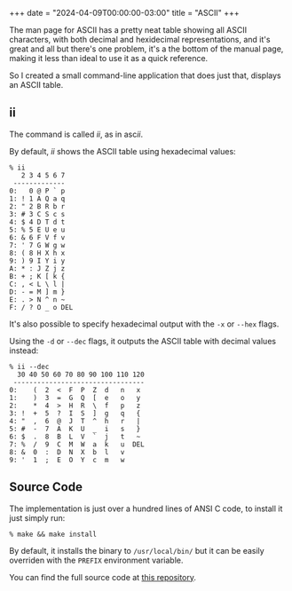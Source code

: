 +++
date = "2024-04-09T00:00:00-03:00"
title = "ASCII"
+++

The man page for ASCII has a pretty neat table showing all ASCII characters, with both decimal and hexidecimal representations, and it's great and all but there's one problem, it's a the bottom of the manual page, making it less than ideal to use it as a quick reference.

So I created a small command-line application that does just that, displays an ASCII table.

## ii

The command is called _ii_, as in asc*ii*.

By default, *ii* shows the ASCII table using hexadecimal values:

```
% ii
   2 3 4 5 6 7
 -------------
0:   0 @ P ` p
1: ! 1 A Q a q
2: " 2 B R b r
3: # 3 C S c s
4: $ 4 D T d t
5: % 5 E U e u
6: & 6 F V f v
7: ' 7 G W g w
8: ( 8 H X h x
9: ) 9 I Y i y
A: * : J Z j z
B: + ; K [ k {
C: , < L \ l |
D: - = M ] m }
E: . > N ^ n ~
F: / ? O _ o DEL
```

It's also possible to specify hexadecimal output with the `-x` or `--hex` flags.

Using the `-d` or `--dec` flags, it outputs the ASCII table with decimal values instead:

```
% ii --dec
  30 40 50 60 70 80 90 100 110 120
 ---------------------------------
0:    (  2  <  F  P  Z  d   n   x
1:    )  3  =  G  Q  [  e   o   y
2:    *  4  >  H  R  \  f   p   z
3: !  +  5  ?  I  S  ]  g   q   {
4: "  ,  6  @  J  T  ^  h   r   |
5: #  -  7  A  K  U  _  i   s   }
6: $  .  8  B  L  V  `  j   t   ~
7: %  /  9  C  M  W  a  k   u  DEL
8: &  0  :  D  N  X  b  l   v
9: '  1  ;  E  O  Y  c  m   w
```

## Source Code

The implementation is just over a hundred lines of ANSI C code, to install it just simply run:

```
% make && make install
```

By default, it installs the binary to `/usr/local/bin/` but it can be easily overriden with the `PREFIX` environment variable.

You can find the full source code at [this repository](https://sr.ht/~fkinos/ascii-table).
